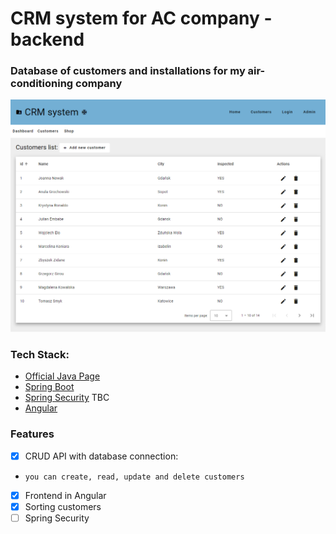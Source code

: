 # CRM system for AC company - backend

### Database of customers and installations for my air-conditioning company

![CRM](https://github.com/Dirtyloop/CRM_frontend/blob/master/screen.png)

### Tech Stack:

* [Official Java Page](https://www.java.com/)
* [Spring Boot](https://spring.io/projects/spring-boot)
* [Spring Security](https://spring.io/projects/spring-security) TBC
* [Angular](https://angular.io/)


### Features

- [X] CRUD API with database connection:
-     you can create, read, update and delete customers
- [x] Frontend in Angular
- [x] Sorting customers
- [ ] Spring Security